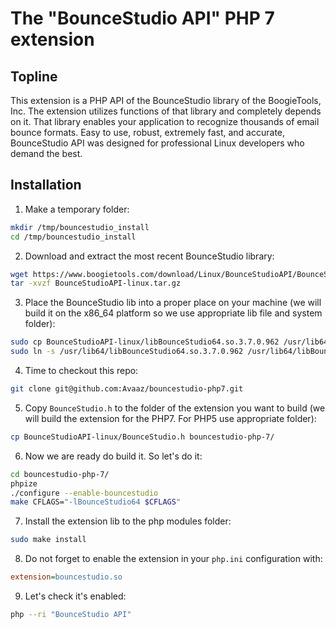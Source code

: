 # The "BounceStudio API" PHP 7 extension
## Topline
This extension is a PHP API of the BounceStudio library of the BoogieTools, Inc. The extension utilizes functions of that library and completely depends on it.
That library enables your application to recognize thousands of email bounce formats. Easy to use, robust, extremely fast, and accurate, BounceStudio API was designed for professional Linux developers who demand the best.

## Installation
1. Make a temporary folder:
```bash
mkdir /tmp/bouncestudio_install
cd /tmp/bouncestudio_install
```
2. Download and extract the most recent BounceStudio library:
```bash
wget https://www.boogietools.com/download/Linux/BounceStudioAPI/BounceStudioAPI-linux.tar.gz
tar -xvzf BounceStudioAPI-linux.tar.gz
```
3. Place the BounceStudio lib into a proper place on your machine (we will build it on the x86_64 platform so we use appropriate lib file and system folder):
```bash
sudo cp BounceStudioAPI-linux/libBounceStudio64.so.3.7.0.962 /usr/lib64/
sudo ln -s /usr/lib64/libBounceStudio64.so.3.7.0.962 /usr/lib64/libBounceStudio64.so
```
4. Time to checkout this repo:
```bash
git clone git@github.com:Avaaz/bouncestudio-php7.git
```
5. Copy `BounceStudio.h` to the folder of the extension you want to build (we will build the extension for the PHP7. For PHP5 use appropriate folder):
```bash
cp BounceStudioAPI-linux/BounceStudio.h bouncestudio-php-7/
```
6. Now we are ready do build it. So let's do it:
```bash
cd bouncestudio-php-7/
phpize
./configure --enable-bouncestudio
make CFLAGS="-lBounceStudio64 $CFLAGS"
```
7. Install the extension lib to the php modules folder:
```bash
sudo make install
```
8. Do not forget to enable the extension in your `php.ini` configuration with:
```ini
extension=bouncestudio.so
```
9. Let's check it's enabled:
```bash
php --ri "BounceStudio API"
```
